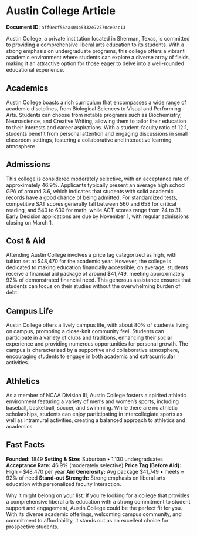 # Austin College Article

**Document ID:** `aff9ecf56aa404b5332e72570ce9ac13`

Austin College, a private institution located in Sherman, Texas, is committed to providing a comprehensive liberal arts education to its students. With a strong emphasis on undergraduate programs, this college offers a vibrant academic environment where students can explore a diverse array of fields, making it an attractive option for those eager to delve into a well-rounded educational experience.

## Academics
Austin College boasts a rich curriculum that encompasses a wide range of academic disciplines, from Biological Sciences to Visual and Performing Arts. Students can choose from notable programs such as Biochemistry, Neuroscience, and Creative Writing, allowing them to tailor their education to their interests and career aspirations. With a student-faculty ratio of 12:1, students benefit from personal attention and engaging discussions in small classroom settings, fostering a collaborative and interactive learning atmosphere.

## Admissions
This college is considered moderately selective, with an acceptance rate of approximately 46.9%. Applicants typically present an average high school GPA of around 3.6, which indicates that students with solid academic records have a good chance of being admitted. For standardized tests, competitive SAT scores generally fall between 560 and 658 for critical reading, and 540 to 630 for math, while ACT scores range from 24 to 31. Early Decision applications are due by November 1, with regular admissions closing on March 1.

## Cost & Aid
Attending Austin College involves a price tag categorized as high, with tuition set at $48,470 for the academic year. However, the college is dedicated to making education financially accessible; on average, students receive a financial aid package of around $41,749, meeting approximately 92% of demonstrated financial need. This generous assistance ensures that students can focus on their studies without the overwhelming burden of debt.

## Campus Life
Austin College offers a lively campus life, with about 80% of students living on campus, promoting a close-knit community feel. Students can participate in a variety of clubs and traditions, enhancing their social experience and providing numerous opportunities for personal growth. The campus is characterized by a supportive and collaborative atmosphere, encouraging students to engage in both academic and extracurricular activities.

## Athletics
As a member of NCAA Division III, Austin College fosters a spirited athletic environment featuring a variety of men’s and women’s sports, including baseball, basketball, soccer, and swimming. While there are no athletic scholarships, students can enjoy participating in intercollegiate sports as well as intramural activities, creating a balanced approach to athletics and academics.

## Fast Facts
**Founded:** 1849
**Setting & Size:** Suburban • 1,130 undergraduates
**Acceptance Rate:** 46.9% (moderately selective)
**Price Tag (Before Aid):** High – $48,470 per year
**Aid Generosity:** Avg package $41,749 • meets ≈ 92% of need
**Stand-out Strength:** Strong emphasis on liberal arts education with personalized faculty interaction.

Why it might belong on your list: If you're looking for a college that provides a comprehensive liberal arts education with a strong commitment to student support and engagement, Austin College could be the perfect fit for you. With its diverse academic offerings, welcoming campus community, and commitment to affordability, it stands out as an excellent choice for prospective students.
